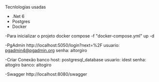 Tecnlologias usadas
- .Net 6
- Postgres
- Docker

-Para inicializar o projeto
docker compose -f "docker-compose.yml" up -d 

-PgAdmin
http://localhost:5050/login?next=%2F
usuario: pgadmin4@pgadmin.org
senha: altorgiro

-Criar Conexão banco
host: postgresql_database
usuario: idest
senha: altogiro
banco: altogiro

-Swagger
http://localhost:8080/swagger
